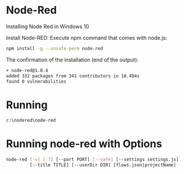 # Node-Red
Installing Node Red in Windows 10

Install Node-RED: Execute npm command that comes with node.js:

```bash
npm install -g --unsafe-perm node-red
```
The confirmation of the installation (end of the output):

```bash
+ node-red@1.0.4
added 332 packages from 341 contributors in 18.494s
found 0 vulnerabilities
```

# Running 

```bash
c:\nodered\node-red
```

# Running node-red with Options

```bash
node-red [-v] [-?] [--port PORT] [--safe] [--settings settings.js]
         [--title TITLE] [--userDir DIR] [flows.json|projectName]
```
